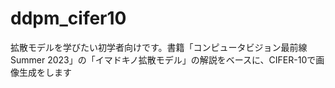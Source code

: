 # ddpm_cifer10
拡散モデルを学びたい初学者向けです。書籍「コンピュータビジョン最前線 Summer 2023」の「イマドキノ拡散モデル」の解説をベースに、CIFER-10で画像生成をします

